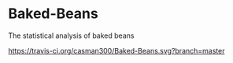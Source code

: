 # Baked-Beans
The statistical analysis of baked beans

https://travis-ci.org/casman300/Baked-Beans.svg?branch=master
